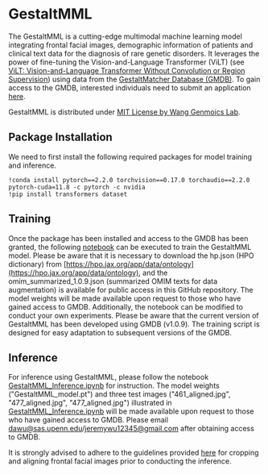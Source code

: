 # GestaltMML
The GestaltMML is a cutting-edge multimodal machine learning model integrating frontal facial images, demographic information of patients and clinical text data for the diagnosis of rare genetic disorders. It leverages the power of fine-tuning the Vision-and-Language Transformer (ViLT) (see [ViLT: Vision-and-Language Transformer Without Convolution or Region Supervision](https://arxiv.org/abs/2102.03334)) using data from the [GestaltMatcher Database (GMDB)](https://db.gestaltmatcher.org). To gain access to the GMDB, interested individuals need to submit an application [here](https://db.gestaltmatcher.org/documents).

GestaltMML is distributed under [MIT License by Wang Genmoics Lab](https://wglab.mit-license.org).

## Package Installation
We need to first install the following required packages for model training and inference.
```
!conda install pytorch==2.2.0 torchvision==0.17.0 torchaudio==2.2.0 pytorch-cuda=11.8 -c pytorch -c nvidia
!pip install transformers dataset
```
## Training
Once the package has been installed and access to the GMDB has been granted, the following [notebook](https://github.com/WGLab/GestaltMML/blob/main/GestaltMML_v1.0.9.ipynb) can be executed to train the GestaltMML model. Please be aware that it is necessary to download the hp.json (HPO dictionary) from [https://hpo.jax.org/app/data/ontology](https://hpo.jax.org/app/data/ontology), and the omim_summarized_1.0.9.json (summarized OMIM texts for data augmentation) is available for public access in this GitHub repository. The model weights will be made available upon request to those who have gained access to GMDB. Additionally, the notebook can be modified to conduct your own experiments. Please be aware that the current version of GestaltMML has been developed using GMDB (v1.0.9). The training script is designed for easy adaptation to subsequent versions of the GMDB.

## Inference
For inference using GestaltMML, please follow the notebook [GestaltMML_Inference.ipynb](https://github.com/WGLab/GestaltMML/blob/main/GestaltMML_Inference.ipynb) for instruction. The model weights ("GestaltMML_model.pt") and three test images ("461_aligned.jpg", "477_aligned.jpg", "477_aligned.jpg") illustrated in [GestaltMML_Inference.ipynb](https://github.com/WGLab/GestaltMML/blob/main/GestaltMML_Inference.ipynb) will be made available upon request to those who have gained access to GMDB. Please email dawu@sas.upenn.edu/jeremywu12345@gmail.com after obtaining access to GMDB. 

It is strongly advised to adhere to the guidelines provided [here](https://github.com/igsb/GestaltMatcher-Arc/tree/service?tab=readme-ov-file#crop-and-align-faces) for cropping and aligning frontal facial images prior to conducting the inference.
